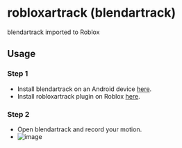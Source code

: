 # robloxartrack (blendartrack)
blendartrack imported to Roblox

## Usage
### Step 1
- Install blendartrack on an Android device [here](https://www.mediafire.com/file/ri1w0in2b807pj4/blendartrack.apk/file).
- Install robloxartrack plugin on Roblox [here](https://create.roblox.com/store/asset/6978800067/robloxartrack).

### Step 2
- Open blendartrack and record your motion.
- ![image](https://github.com/ApparentlyJamesGH/robloxartrack/assets/140089219/11bb8185-7232-4672-8b26-7f6ad2058af5)
